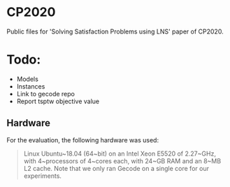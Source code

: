 # CP2020
Public files for 'Solving Satisfaction Problems using LNS' paper of CP2020.


# Todo:
- Models
- Instances
- Link to gecode repo
- Report tsptw objective value


## Hardware
For the evaluation, the following hardware was used:

> Linux Ubuntu~18.04 ($64$~bit) on an Intel Xeon E5520 of $2.27$~GHz, with $4$~processors of $4$~cores each, with $24$~GB RAM and an $8$~MB L2 cache.
> Note that we only ran Gecode on a single core for our experiments.
